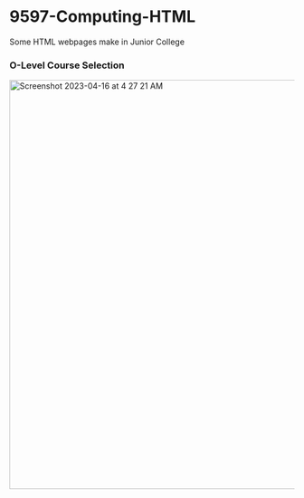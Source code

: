 # 9597-Computing-HTML
Some HTML webpages make in Junior College

### O-Level Course Selection ###
<img width="723" alt="Screenshot 2023-04-16 at 4 27 21 AM" src="https://user-images.githubusercontent.com/102083899/232251840-988bd7a3-35f0-4956-977e-a8e220601410.png">
